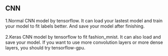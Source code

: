 CNN
---
1.Normal CNN model by tensorflow. It can load your lastest model and train your model to fit labels better. And save your model after finishing.</br></br>
  2.Keras CNN model by tensorflow to fit fashion_mnist. It can also load and save your model. If you want to use more convolution layers or more dense layers, you should try tensorflow-gpu.
